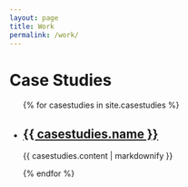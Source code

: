 ```yaml
---
layout: page
title: Work
permalink: /work/
---
```


<h1>Case Studies</h1>

<ul>
  {% for casestudies in site.casestudies %}
    <li>
      <h2><a href="{{ casestudies.url }}">{{ casestudies.name }}</a></h2>
      <p>{{ casestudies.content | markdownify }}</p>
    </li>
  {% endfor %}
</ul>
